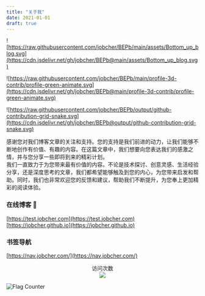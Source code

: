 ```yaml
---
title: "关于我"
date: 2021-01-01
draft: true
---
```

![https://raw.githubusercontent.com/jobcher/BEPb/main/assets/Bottom_up_blog.svg](https://cdn.jsdelivr.net/gh/jobcher/BEPb@main/assets/Bottom_up_blog.svg)  
  
![https://raw.githubusercontent.com/jobcher/BEPb/main/profile-3d-contrib/profile-green-animate.svg](https://cdn.jsdelivr.net/gh/jobcher/BEPb@main/profile-3d-contrib/profile-green-animate.svg)  

![https://raw.githubusercontent.com/jobcher/BEPb/output/github-contribution-grid-snake.svg](https://cdn.jsdelivr.net/gh/jobcher/BEPb@output/github-contribution-grid-snake.svg)  
  
感谢您对我们博客文章的关注和支持。您的支持是我们前进的动力，让我们能够不断地创作有价值、有趣的内容。在这篇文章中，我们想要向您表达我们的感激之情，并与您分享一些即将到来的精彩计划。  
我们一直致力于为您带来最有价值的内容。不论是技术探讨、创意灵感、生活经验分享，还是深度思考的文章，我们都希望能够触及到您的内心，为您带来启发和帮助。同时，我们也非常欢迎您的反馈和建议，帮助我们不断提升，为您奉上更加精彩的阅读体验。

### 在线博客 👋
[https://test.jobcher.com](https://test.jobcher.com)  
[https://jobcher.github.io](https://jobcher.github.io)  
  
### 书签导航
[https://nav.jobcher.com/](https://nav.jobcher.com/)  

<p align="center"> 
  访问次数<br>
  <img src="https://profile-counter.glitch.me/jobcher/count.svg" />
</p>  
  
  
<img src="https://s01.flagcounter.com/count2/eSAC/bg_FFFFFF/txt_000000/border_CCCCCC/columns_8/maxflags_60/viewers_0/labels_1/pageviews_0/flags_0/percent_0/" alt="Flag Counter" border="0">
